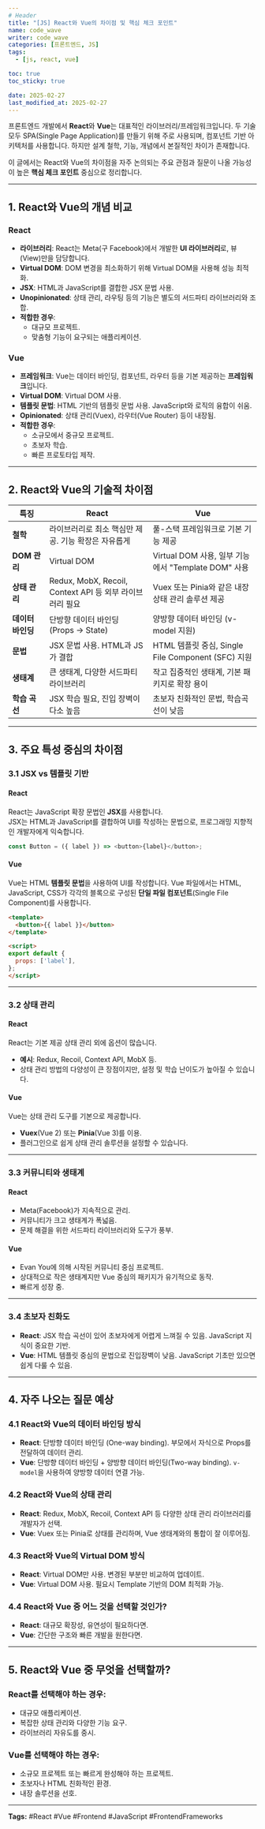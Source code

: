 ```yaml
---
# Header
title: "[JS] React와 Vue의 차이점 및 핵심 체크 포인트"
name: code_wave
writer: code_wave
categories: [프론트엔드, JS]
tags:
  - [js, react, vue]

toc: true
toc_sticky: true

date: 2025-02-27
last_modified_at: 2025-02-27
---
```


프론트엔드 개발에서 **React**와 **Vue**는 대표적인 라이브러리/프레임워크입니다. 두 기술 모두 SPA(Single Page Application)를 만들기 위해 주로 사용되며, 컴포넌트 기반 아키텍처를 사용합니다. 하지만 설계 철학, 기능, 개념에서 본질적인 차이가 존재합니다.

이 글에서는 React와 Vue의 차이점을 자주 논의되는 주요 관점과 질문이 나올 가능성이 높은 **핵심 체크 포인트** 중심으로 정리합니다.

---

## 1. React와 Vue의 개념 비교

### React
- **라이브러리**: React는 Meta(구 Facebook)에서 개발한 **UI 라이브러리**로, 뷰(View)만을 담당합니다.
- **Virtual DOM**: DOM 변경을 최소화하기 위해 Virtual DOM을 사용해 성능 최적화.
- **JSX**: HTML과 JavaScript를 결합한 JSX 문법 사용.
- **Unopinionated**: 상태 관리, 라우팅 등의 기능은 별도의 서드파티 라이브러리와 조합.
- **적합한 경우**:
  - 대규모 프로젝트.
  - 맞춤형 기능이 요구되는 애플리케이션.

### Vue
- **프레임워크**: Vue는 데이터 바인딩, 컴포넌트, 라우터 등을 기본 제공하는 **프레임워크**입니다.
- **Virtual DOM**: Virtual DOM 사용.
- **템플릿 문법**: HTML 기반의 템플릿 문법 사용. JavaScript와 로직의 융합이 쉬움.
- **Opinionated**: 상태 관리(Vuex), 라우터(Vue Router) 등이 내장됨.
- **적합한 경우**:
  - 소규모에서 중규모 프로젝트.
  - 초보자 학습.
  - 빠른 프로토타입 제작.

---

## 2. React와 Vue의 기술적 차이점

|   **특징**    | **React**                                                                                    | **Vue**                                                                   |
|---------------|----------------------------------------------------------------------------------------------|---------------------------------------------------------------------------|
| **철학**       | 라이브러리로 최소 핵심만 제공. 기능 확장은 자유롭게                                           | 풀-스택 프레임워크로 기본 기능 제공                                       |
| **DOM 관리**   | Virtual DOM                                                                                 | Virtual DOM 사용, 일부 기능에서 "Template DOM" 사용                      |
| **상태 관리**  | Redux, MobX, Recoil, Context API 등 외부 라이브러리 필요                                      | Vuex 또는 Pinia와 같은 내장 상태 관리 솔루션 제공                        |
| **데이터 바인딩** | 단방향 데이터 바인딩 (Props → State)                                                        | 양방향 데이터 바인딩 (v-model 지원)                                       |
| **문법**       | JSX 문법 사용. HTML과 JS가 결합                                                              | HTML 템플릿 중심, Single File Component (SFC) 지원                       |
| **생태계**     | 큰 생태계, 다양한 서드파티 라이브러리                                                        | 작고 집중적인 생태계, 기본 패키지로 확장 용이                             |
| **학습 곡선**  | JSX 학습 필요, 진입 장벽이 다소 높음                                                         | 초보자 친화적인 문법, 학습곡선이 낮음                                     |

---

## 3. 주요 특성 중심의 차이점

### 3.1 JSX vs 템플릿 기반

#### React
React는 JavaScript 확장 문법인 **JSX**를 사용합니다.  
JSX는 HTML과 JavaScript를 결합하여 UI를 작성하는 문법으로, 프로그래밍 지향적인 개발자에게 익숙합니다.

```javascript
const Button = ({ label }) => <button>{label}</button>;
```

#### Vue
Vue는 HTML **템플릿 문법**을 사용하여 UI를 작성합니다. Vue 파일에서는 HTML, JavaScript, CSS가 각각의 블록으로 구성된 **단일 파일 컴포넌트**(Single File Component)를 사용합니다.

```html
<template>
  <button>{{ label }}</button>
</template>

<script>
export default {
  props: ['label'],
};
</script>
```

---

### 3.2 상태 관리

#### React
React는 기본 제공 상태 관리 외에 옵션이 많습니다.
- **예시**: Redux, Recoil, Context API, MobX 등.
- 상태 관리 방법의 다양성이 큰 장점이지만, 설정 및 학습 난이도가 높아질 수 있습니다.

#### Vue
Vue는 상태 관리 도구를 기본으로 제공합니다.
- **Vuex**(Vue 2) 또는 **Pinia**(Vue 3)를 이용.
- 플러그인으로 쉽게 상태 관리 솔루션을 설정할 수 있습니다.

---

### 3.3 커뮤니티와 생태계

#### React
- Meta(Facebook)가 지속적으로 관리.
- 커뮤니티가 크고 생태계가 폭넓음.
- 문제 해결을 위한 서드파티 라이브러리와 도구가 풍부.

#### Vue
- Evan You에 의해 시작된 커뮤니티 중심 프로젝트.
- 상대적으로 작은 생태계지만 Vue 중심의 패키지가 유기적으로 동작.
- 빠르게 성장 중.

---

### 3.4 초보자 친화도

- **React**: JSX 학습 곡선이 있어 초보자에게 어렵게 느껴질 수 있음. JavaScript 지식이 중요한 기반.
- **Vue**: HTML 템플릿 중심의 문법으로 진입장벽이 낮음. JavaScript 기초만 있으면 쉽게 다룰 수 있음.

---

## 4. 자주 나오는 질문 예상

### 4.1 React와 Vue의 데이터 바인딩 방식
- **React**: 단방향 데이터 바인딩 (One-way binding). 부모에서 자식으로 Props를 전달하여 데이터 관리.
- **Vue**: 단방향 데이터 바인딩 + 양방향 데이터 바인딩(Two-way binding). `v-model`을 사용하여 양방향 데이터 연결 가능.

### 4.2 React와 Vue의 상태 관리
- **React**: Redux, MobX, Recoil, Context API 등 다양한 상태 관리 라이브러리를 개발자가 선택.
- **Vue**: Vuex 또는 Pinia로 상태를 관리하며, Vue 생태계와의 통합이 잘 이루어짐.

### 4.3 React와 Vue의 Virtual DOM 방식
- **React**: Virtual DOM만 사용. 변경된 부분만 비교하여 업데이트.
- **Vue**: Virtual DOM 사용. 필요시 Template 기반의 DOM 최적화 가능.

### 4.4 React와 Vue 중 어느 것을 선택할 것인가?
- **React**: 대규모 확장성, 유연성이 필요하다면.
- **Vue**: 간단한 구조와 빠른 개발을 원한다면.

---

## 5. React와 Vue 중 무엇을 선택할까?

### React를 선택해야 하는 경우:
- 대규모 애플리케이션.
- 복잡한 상태 관리와 다양한 기능 요구.
- 라이브러리 자유도를 중시.

### Vue를 선택해야 하는 경우:
- 소규모 프로젝트 또는 빠르게 완성해야 하는 프로젝트.
- 초보자나 HTML 친화적인 환경.
- 내장 솔루션을 선호.

---

**Tags:** #React #Vue #Frontend #JavaScript #FrontendFrameworks
